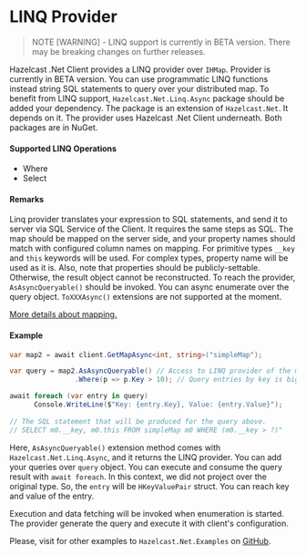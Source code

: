 ﻿# LINQ Provider 
> NOTE [WARNING] - LINQ support is currently in BETA version. There may be breaking changes on further releases.

Hazelcast .Net Client provides a LINQ provider over `IHMap`. Provider is currently in BETA version.
You can use programmatic LINQ functions instead string SQL statements to query over your distributed map.
To benefit from LINQ support, `Hazelcast.Net.Linq.Async` package should be added your dependency. The package is an
extension of `Hazelcast.Net`. It depends on it. The provider uses Hazelcast .Net Client underneath. Both packages are in NuGet. 

#### Supported LINQ Operations

- Where
- Select

#### Remarks
Linq provider translates your expression to SQL statements, and send it to server via SQL Service of the Client. 
It requires the same steps as SQL. The map should be mapped on the server side, and your property names should match 
with configured column names on mapping. For primitive types `__key` and `this` keywords will be used. For complex types,
property name will be used as it is. Also, note that properties should be publicly-settable. Otherwise, the result object cannot be
reconstructed. To reach the provider, `AsAsyncQueryable()` should be invoked. You can async enumerate over the query object. `ToXXXAsync()`
extensions are not supported at the moment.

[More details about mapping.](https://docs.hazelcast.com/hazelcast/latest/sql/mapping-to-maps)

#### Example
```csharp
var map2 = await client.GetMapAsync<int, string>("simpleMap");

var query = map2.AsAsyncQueryable() // Access to LINQ provider of the map.
                .Where(p => p.Key > 10); // Query entries by key is bigger than 10.

await foreach (var entry in query)
      Console.WriteLine($"Key: {entry.Key}, Value: {entry.Value}");
      
// The SQL statement that will be produced for the query above.      
// SELECT m0.__key, m0.this FROM simpleMap m0 WHERE (m0.__key > ?)"
```
Here, `AsAsyncQueryable()` extension method comes with `Hazelcast.Net.Linq.Async`, and it returns the LINQ provider.
You can add your queries over `query` object. You can execute and consume the query result with `await foreach`. 
In this context, we did not project over the original type. So, the `entry` will be `HKeyValuePair` struct. 
You can reach key and value of the entry. 

Execution and data fetching will be invoked when enumeration is started. The provider generate the query and execute it 
with client's configuration.

Please, visit for other examples to `Hazelcast.Net.Examples` on [GitHub](https://github.com/hazelcast/hazelcast-csharp-client/tree/master/src/Hazelcast.Net.Examples/Sql). 






